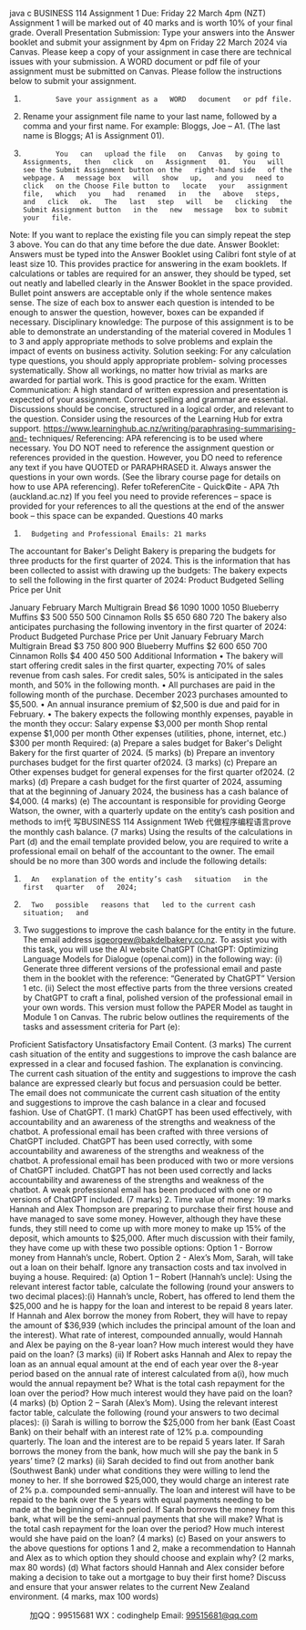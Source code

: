 java c
BUSINESS   114 
Assignment 1 Due: Friday 22 March 4pm (NZT) 
Assignment 1 will be marked out of 40 marks and is worth 10% of your final grade. 
Overall Presentation 
Submission: Type   your   answers   into   the   Answer   booklet   and   submit   your   assignment   by   4pm   on   Friday 22 March 2024 via Canvas. Please keep a copy of your assignment in case there are   technical   issues with your submission.
A WORD   document   or pdf file of   your assignment must be submitted on Canvas. Please   follow   the   instructions   below to submit your assignment.
1.             Save your assignment as a   WORD   document   or pdf file.
2. Rename your assignment file name to your last name,   followed   by   a   comma   and   your first   name.   For example:   Bloggs, Joe – A1.   (The   last   name   is Bloggs; A1   is Assignment 01).
3.             You   can   upload the file   on   Canvas   by going to Assignments,   then   click   on   Assignment   01.   You   will see the Submit Assignment button on the   right-hand side   of the webpage. A   message box   will   show   up,   and you   need to   click   on the Choose File button to   locate   your   assignment   file,   which   you   had   renamed   in   the   above   steps,   and   click   ok.   The   last   step   will   be   clicking   the Submit Assignment button   in the   new   message   box to submit your   file.
Note:    If you want to   replace the existing file you   can   simply   repeat   the   step   3   above.   You can   do   that   any time   before the due date.
Answer Booklet: Answers   must   be   typed   into   the   Answer   Booklet   using   Calibri   font   style   of   at   least   size   10.   This   provides   practice   for   answering   in   the   exam   booklets.   If   calculations   or   tables   are   required   for   an   answer,   they   should   be   typed,   set   out   neatly   and   labelled   clearly   in   the   Answer   Booklet   in   the   space   provided.   Bullet   point   answers   are   acceptable   only   if   the   whole   sentence   makes sense.   The size of   each box   to answer each question is intended   to be enough to answer the   question,   however,   boxes can   be expanded   if   necessary.
Disciplinary knowledge: The purpose of this assignment is   to be able to demonstrate   an   understanding of the   material covered   in   Modules   1 to 3 and apply appropriate   methods to   solve   problems and explain the   impact   of events on   business   activity.
Solution seeking: For   any   calculation type   questions, you   should   apply   appropriate   problem-   solving   processes   systematically.   Show   all   workings, no matter   how   trivial   as    marks   are   awarded   for   partial work. This   is good   practice for the   exam.
Written Communication: A   high standard of written   expression and   presentation   is expected   of   your
assignment. Correct spelling and grammar are essential. Discussions should be concise, structured
in   a   logical order, and   relevant to the question.   Consider   using the   resources   of the   Learning   Hub
for extra   support. https://www.learninghub.ac.nz/writing/paraphrasing-summarising-and- techniques/ 
Referencing: APA referencing   is   to   be   used   where   necessary.   You    DO   NOT   need   to   reference   the   assignment question or   references   provided   in the question.   However, you   DO   need to reference   any   text   if   you   have   QUOTED   or   PARAPHRASED   it.   Always   answer   the   questions in your own words.   (See the   library course   page for details   on   how to   use APA referencing).
Refer   toReferenCite - Quick©ite - APA 7th (auckland.ac.nz) 
If you feel you need to provide references – space is provided for your references to all the questions at the end of the answer book – this space can be expanded. 
Questions  40 marks 
1.       Budgeting and Professional Emails: 21 marks 
The accountant for   Baker's   Delight   Bakery   is   preparing   the   budgets for three   products for the first   quarter of 2024. This   is the   information that   has   been collected to   assist   with   drawing   up   the budgets:
The   bakery expects to sell the following   in the first   quarter   of   2024:
Product 
Budgeted Selling Price per Unit 

January 
February 
March 
Multigrain Bread 
$6 
1090 
1000 
1050 
Blueberry Muffins 
$3 
500 
550 
500 
Cinnamon Rolls 
$5 
650 
680 
720 
The   bakery also anticipates   purchasing the following   inventory   in the first quarter   of   2024:
Product 
Budgeted Purchase Price per Unit 
January 
February 
March 
Multigrain Bread 
$3 
750 
800 
900 
Blueberry Muffins 
$2 
600 
650 
700 
Cinnamon Rolls 
$4 
400 
450 
500 
Additional   Information
•             The   bakery will start offering   credit   sales   in the first   quarter,   expecting   70%   of   sales   revenue
from cash sales.   For credit sales,   50%   is   anticipated   in   the   sales   month,   and   50%   in   the   following   month.
•             All   purchases are   paid   in the following   month   of   the   purchase.   December 2023   purchases   amounted to   $5,500.
•             An   annual   insurance   premium of $2,500   is due   and   paid   for   in   February.
•             The   bakery expects the following   monthly expenses,   payable   in the   month they   occur:
Salary expense 
$3,000 per month 
Shop rental expense 
$1,000 per month 
Other expenses (utilities, phone, internet, etc.) 
$300 per month 
Required: 
(a)                      Prepare a   sales   budget   for   Baker's   Delight   Bakery   for the   first   quarter   of 2024.       (5   marks)
(b)                      Prepare an   inventory   purchases   budget for the   first   quarter   of2024.    (3   marks)
(c)                         Prepare an   Other expenses budget   for   general expenses   for   the   first quarter of2024.    (2   marks)
(d)                      Prepare   a   cash   budget for the   first   quarter   of   2024,   assuming   that   at   the   beginning   of   January   2024, the   business   has a cash   balance of   $4,000.       (4   marks)
(e)                      The accountant is responsible for   providing George Watson, the owner, with   a   quarterly   update   on the entity’s cash   position   and   methods to   im代 写BUSINESS 114 Assignment 1Web
代做程序编程语言prove the   monthly cash   balance.       (7   marks)
Using the   results of   the calculations   in   Part   (d) and the email   template   provided   below, you are required to write a   professional email on   behalf   of the   accountant   to   the   owner.
The email should   be   no   more than   300 words and   include the   following   details:
1)       An   explanation of the entity’s cash   situation   in the   first   quarter   of   2024;
2)       Two   possible   reasons that   led to the current cash situation;   and
3)    Two suggestions to   improve the cash   balance for the   entity   in the   future.
The   email   address   isgeorgew@bakdelbakery.co.nz.
To assist you with this task, you will   use the   AI   website   ChatGPT
(ChatGPT: Optimizing Language Models for Dialogue (openai.com)) in the following way:
(i)                         Generate three different versions of the professional email and paste them in the
booklet with the   reference:   “Generated   by ChatGPT” Version   1 etc.
(ii)                      Select   the most   effective parts   from   the   three   versions   created by   ChatGPT   to   craft   a   final,   polished   version   of   the   professional   email   in   your   own   words.   This   version   must   follow the   PAPER   Model as taught   in   Module   1 on Canvas.
The   rubric   below outlines the   requirements of the tasks and   assessment   criteria   for   Part   (e):

Proficient 
Satisfactory 
Unsatisfactory 
Email Content. (3 marks) 
The current cash 
situation of the entity and suggestions to 
improve the cash 
balance are expressed in a clear and focused fashion. The 
explanation is convincing. 
The current cash 
situation of the entity and suggestions to 
improve the cash 
balance are expressed clearly but focus and persuasion could be 
better. 
The email does not communicate the 
current cash situation of the entity and 
suggestions to improve 
the cash balance in a clear and focused 
fashion. 
Use of ChatGPT. (1 mark) 
ChatGPT has been used 
effectively, with 
accountability and an awareness of the 
strengths and weakness of the chatbot. A 
professional email has been crafted with three versions of ChatGPT 
included. 
ChatGPT has been used correctly, with some 
accountability and awareness of the 
strengths and weakness of the chatbot. A 
professional email has been produced with 
two or more versions of ChatGPT included. 
ChatGPT has not been 
used correctly and lacks accountability and 
awareness of the 
strengths and weakness of the chatbot. A weak professional email has been produced with 
one or no versions of ChatGPT included. (7   marks)
2.       Time value of money: 19 marks Hannah and Alex Thompson   are   preparing to   purchase their first   house and   have   managed to   save   some   money.   However, although they   have these funds, they still   need   to   come   up   with   more   money   to   make   up   15%   of   the   deposit,   which   amounts   to   $25,000.   After   much   discussion   with   their   family,   they   have   come   up with these two   possible options:
Option   1 -   Borrow   money from   Hannah’s   uncle,   Robert.
Option   2 - Alex’s   Mom, Sarah, will take out   a   loan   on   their   behalf.
Ignore any transaction costs and tax involved in buying a house. 
Required: 
(a) Option    1 –      Robert (Hannah’s uncle): Using the relevant interest factor table, calculate the   following   (round your answers to two decimal places):(i)       Hannah’s uncle,   Robert, has   offered to   lend   them the   $25,000   and   he   is   happy for the   loan   and   interest to   be   repaid 8 years   later.   If   Hannah and Alex   borrow the   money from   Robert,   they will   have to   repay the amount of $36,939 (which   includes the principal amount   of the   loan   and   the   interest).   What   rate   of   interest,   compounded   annually,   would   Hannah   and   Alex   be   paying on the 8-year   loan?   How   much   interest would they   have   paid   on the   loan?       (3   marks)
(ii)    If   Robert   asks   Hannah and Alex to   repay the   loan   as   an   annual   equal   amount   at the   end   of   each year over the 8-year   period   based   on the annual   rate   of   interest   calculated   from   a(i),   how   much would the annual   repayment   be? What   is the total cash   repayment for the   loan   over the   period?   How   much   interest would they   have   paid on the   loan?       (4   marks)
(b) Option 2 –   Sarah   (Alex’s   Mom).   Using   the   relevant   interest   factor   table,   calculate   the   following   (round your answers to two decimal places):
(i)       Sarah is willing to borrow the $25,000 from her bank   (East Coast   Bank)   on their   behalf with   an   interest   rate   of   12%   p.a.   compounding   quarterly.   The   loan   and   the   interest   are   to   be   repaid 5 years later. If Sarah borrows the money from the   bank,   how   much will she   pay the   bank   in 5 years’   time?       (2   marks)
(ii)    Sarah decided to find out from another bank (Southwest   Bank) under what conditions they   were   willing   to   lend   the   money   to   her.   If   she   borrowed   $25,000,   they   would   charge   an   interest   rate   of   2%   p.a.   compounded   semi-annually. The   loan   and   interest will   have to   be   repaid   to   the    bank   over   the   5   years   with   equal    payments    needing   to    be    made    at   the beginning of   each   period.   If   Sarah   borrows   the   money   from   this   bank,   what   will   be   the   semi-annual   payments that   she will   make? What   is the   total   cash   repayment   for   the   loan   over the   period?   How   much   interest   would she   have   paid   on the   loan?       (4   marks)
(c)      Based   on   your   answers   to   the   above   questions   for   options   1   and   2,   make   a   recommendation   to   Hannah and Alex as to which   option they   should   choose   and   explain why?       (2   marks,   max 80 words)
(d)   What factors   should   Hannah   and   Alex   consider   before   making   a   decision to take   out   a   mortgage   to   buy their first   home?   Discuss   and   ensure that your   answer   relates to the   current   New Zealand   environment.    (4   marks,   max   100 words)







         
加QQ：99515681  WX：codinghelp  Email: 99515681@qq.com
